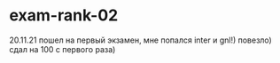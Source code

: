 # exam-rank-02

20.11.21 пошел на первый экзамен, мне попался inter и gnl!) повезло) сдал на 100 с первого раза)
